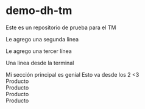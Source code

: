 # demo-dh-tm
Este es un repositorio de prueba para el TM

Le agrego una segunda linea

Le agrego una tercer línea

Una linea desde la terminal

<section id="principal">
	Mi sección principal es genial
  Esto va desde los 2 <3
</section>

<section id="productos">
  <article>
    Producto
  </article>
  <article>
    Producto
  </article>
  <article>
    Producto
  </article>
  <article>
    Producto
  </article>
</section>
